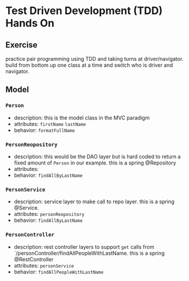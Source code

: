 # Test Driven Development (TDD) Hands On

## Exercise
practice pair programming using TDD and taking turns at  driver/navigator.  build from bottom up one class at a time and switch who is driver and navigator.
## Model

### `Person`
- description: this is the model class in the MVC paradigm
- attributes:
        `firstName`
        `lastName`
- behavior:
        `formatFullName`

### `PersonReopository`
- description: this would be the DAO layer but is hard coded to return a fixed amount of `Person` in our example.  this is a spring @Repository
- attributes:
- behavior:
        `findAllByLastName`

### `PersonService`
- description: service layer to make call to repo layer. this is a spring @Service.
- attributes:
        `personReopository`
- behavior:
        `findAllByLastName`

### `PersonController`
- description: rest controller layers to support `get` calls from `/personController/findAllPeopleWithLastName.  this is a spring @RestController
- attributes:
        `personService`
- behavior:
        `findAllPeopleWithLastName`
